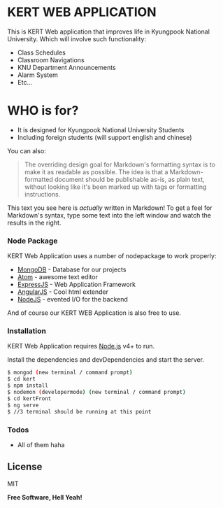 # KERT WEB APPLICATION

This is KERT Web application that improves life in Kyungpook National University. Which will involve such functionality:

  - Class Schedules
  - Classroom Navigations
  - KNU Department Announcements
  - Alarm System
  - Etc...

# WHO is for?

  - It is designed for Kyungpook National University Students
  - Including foreign students (will support english and chinese)


You can also:

> The overriding design goal for Markdown's
> formatting syntax is to make it as readable
> as possible. The idea is that a
> Markdown-formatted document should be
> publishable as-is, as plain text, without
> looking like it's been marked up with tags
> or formatting instructions.

This text you see here is *actually* written in Markdown! To get a feel for Markdown's syntax, type some text into the left window and watch the results in the right.

### Node Package

KERT Web Application uses a number of nodepackage to work properly:

* [MongoDB] - Database for our projects
* [Atom] - awesome text editor
* [ExpressJS] - Web Application Framework
* [AngularJS] - Cool html extender
* [NodeJS] - evented I/O for the backend

And of course our KERT WEB  Application is also free to use.

### Installation

KERT Web Application requires [Node.js](https://nodejs.org/) v4+ to run.

Install the dependencies and devDependencies and start the server.

```sh
$ mongod (new terminal / command prompt)
$ cd kert
$ npm install
$ nodemon (developermode) (new terminal / command prompt)
$ cd kertFront
$ ng serve
$ //3 terminal should be running at this point
```
### Todos

 - All of them haha

License
----

MIT


**Free Software, Hell Yeah!**

[//]: # (These are reference links used in the body of this note and get stripped out when the markdown processor does its job. There is no need to format nicely because it shouldn't be seen. Thanks SO - http://stackoverflow.com/questions/4823468/store-comments-in-markdown-syntax)


   [MongoDB]: <https://www.mongodb.com/>
   [Atom]: <https://atom.io/>
   [ExpressJS]: <http://expressjs.com/en/guide/routing.html>
   [AngularJS]: <https://angularjs.org/>
   [NodeJS]: <http://nodejs.org>
